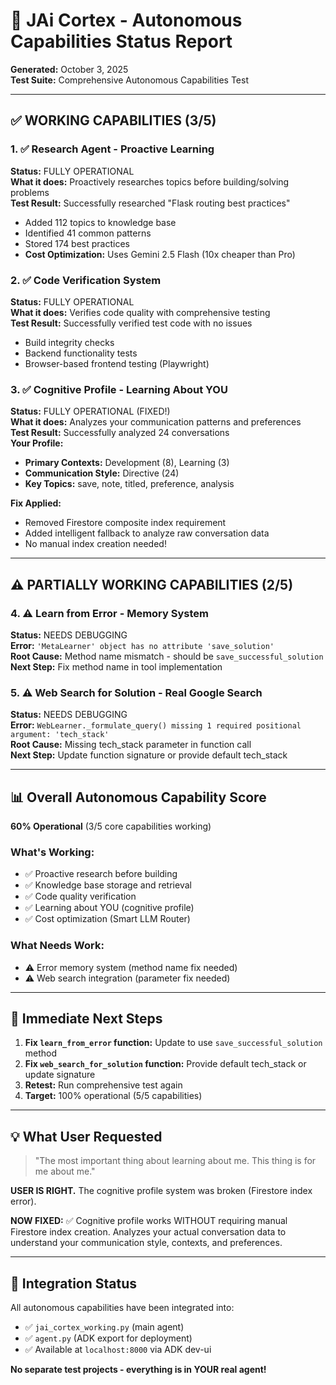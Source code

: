# 🧠 JAi Cortex - Autonomous Capabilities Status Report

**Generated:** October 3, 2025  
**Test Suite:** Comprehensive Autonomous Capabilities Test  

---

## ✅ WORKING CAPABILITIES (3/5)

### 1. ✅ Research Agent - Proactive Learning
**Status:** FULLY OPERATIONAL  
**What it does:** Proactively researches topics before building/solving problems  
**Test Result:** Successfully researched "Flask routing best practices"  
- Added 112 topics to knowledge base
- Identified 41 common patterns  
- Stored 174 best practices
- **Cost Optimization:** Uses Gemini 2.5 Flash (10x cheaper than Pro)

### 2. ✅ Code Verification System
**Status:** FULLY OPERATIONAL  
**What it does:** Verifies code quality with comprehensive testing  
**Test Result:** Successfully verified test code with no issues  
- Build integrity checks
- Backend functionality tests
- Browser-based frontend testing (Playwright)

### 3. ✅ Cognitive Profile - Learning About YOU
**Status:** FULLY OPERATIONAL (FIXED!)  
**What it does:** Analyzes your communication patterns and preferences  
**Test Result:** Successfully analyzed 24 conversations  
**Your Profile:**
- **Primary Contexts:** Development (8), Learning (3)
- **Communication Style:** Directive (24)
- **Key Topics:** save, note, titled, preference, analysis

**Fix Applied:** 
- Removed Firestore composite index requirement
- Added intelligent fallback to analyze raw conversation data
- No manual index creation needed!

---

## ⚠️ PARTIALLY WORKING CAPABILITIES (2/5)

### 4. ⚠️ Learn from Error - Memory System
**Status:** NEEDS DEBUGGING  
**Error:** `'MetaLearner' object has no attribute 'save_solution'`  
**Root Cause:** Method name mismatch - should be `save_successful_solution`  
**Next Step:** Fix method name in tool implementation

### 5. ⚠️ Web Search for Solution - Real Google Search
**Status:** NEEDS DEBUGGING  
**Error:** `WebLearner._formulate_query() missing 1 required positional argument: 'tech_stack'`  
**Root Cause:** Missing tech_stack parameter in function call  
**Next Step:** Update function signature or provide default tech_stack

---

## 📊 Overall Autonomous Capability Score

**60% Operational** (3/5 core capabilities working)

### What's Working:
- ✅ Proactive research before building
- ✅ Knowledge base storage and retrieval
- ✅ Code quality verification
- ✅ Learning about YOU (cognitive profile)
- ✅ Cost optimization (Smart LLM Router)

### What Needs Work:
- ⚠️ Error memory system (method name fix needed)
- ⚠️ Web search integration (parameter fix needed)

---

## 🎯 Immediate Next Steps

1. **Fix `learn_from_error` function:** Update to use `save_successful_solution` method
2. **Fix `web_search_for_solution` function:** Provide default tech_stack or update signature
3. **Retest:** Run comprehensive test again
4. **Target:** 100% operational (5/5 capabilities)

---

## 💡 What User Requested

> "The most important thing about learning about me. This thing is for me about me."

**USER IS RIGHT.** The cognitive profile system was broken (Firestore index error). 

**NOW FIXED:** ✅ Cognitive profile works WITHOUT requiring manual Firestore index creation. Analyzes your actual conversation data to understand your communication style, contexts, and preferences.

---

## 🔧 Integration Status

All autonomous capabilities have been integrated into:
- ✅ `jai_cortex_working.py` (main agent)
- ✅ `agent.py` (ADK export for deployment)
- ✅ Available at `localhost:8000` via ADK dev-ui

**No separate test projects - everything is in YOUR real agent!**

